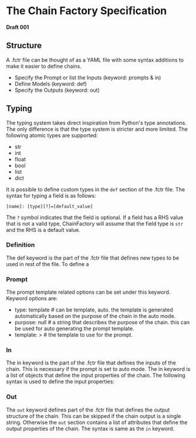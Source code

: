 # The Chain Factory Specification
**Draft 001**

## Structure
A .fctr file can be thought of as a YAML file with some syntax additions to make it easier to define chains.

- Specify the Prompt or list the Inputs (keyword: prompts & in)
- Define Models (keyword: def)
- Specify the Outputs (keyword: out)


## Typing
The typing system takes direct inspiration from Python's type annotations. The only difference is that the type system is stricter and more limited. The following atomic types are supported:

- str
- int
- float
- bool
- list
- dict

It is possible to define custom types in the `def` section of the .fctr file. The syntax for typing a field is as follows:

`[name]: [type][?]=[default_value]`

The `?` symbol indicates that the field is optional. If a field has a RHS value that is not a valid type, ChainFactory will assume that the field type is `str` and the RHS is a default value. 


### Definition
The def keyword is the part of the .fctr file that defines new types to be used in rest of the file.
To define a 


### Prompt
The prompt template related options can be set under this keyword. Keyword options are:

- type: template # can be template, auto. the template is generated automatically based on the purpose of the chain in the auto mode.
- purpose: null # a string that describes the purpose of the chain. this can be used for auto generating the prompt template.
- template: > # the template to use for the prompt. 


### In
The in keyword is the part of the .fctr file that defines the inputs of the chain. This is necessary if the prompt is set to auto mode. The in keyword is a list of objects that define the input properties of the chain. The following syntax is used to define the input properties:


### Out
The `out` keyword defines part of the .fctr file that defines the output structure of the chain. This can be skipped if the chain output is a single string. Otherwise the `out` section contains a list of attributes that define the output properties of the chain. The syntax is same as the `in` keyword.
